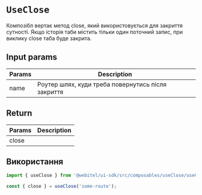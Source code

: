# `UseClose`

Композібл вертає метод close, який використовується для закриття сутності.
Якщо історія таби містить тільки один поточний запис, при виклику close таба буде закрита.

## Input params

| Params | Description                                        |
|--------|----------------------------------------------------|
| name   | Роутер шлях, куди треба повернутись після закриття |

## Return

| Params | Description |
|--------|-------------|
| close  |             |

## Використання

```js
import { useClose } from '@webitel/ui-sdk/src/composables/useClose/useClose.js';

const { close } = useClose('some-route');

```

